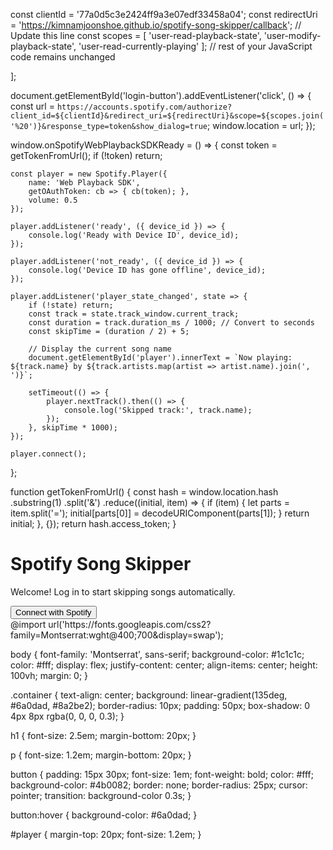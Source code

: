 const clientId = '77a0d5c3e2424ff9a3e07edf33458a04';
const redirectUri = 'https://kimnamjoonshoe.github.io/spotify-song-skipper/callback';  // Update this line
const scopes = [
    'user-read-playback-state',
    'user-modify-playback-state',
    'user-read-currently-playing'
];
// rest of your JavaScript code remains unchanged

];

document.getElementById('login-button').addEventListener('click', () => {
    const url = `https://accounts.spotify.com/authorize?client_id=${clientId}&redirect_uri=${redirectUri}&scope=${scopes.join('%20')}&response_type=token&show_dialog=true`;
    window.location = url;
});

window.onSpotifyWebPlaybackSDKReady = () => {
    const token = getTokenFromUrl();
    if (!token) return;

    const player = new Spotify.Player({
        name: 'Web Playback SDK',
        getOAuthToken: cb => { cb(token); },
        volume: 0.5
    });

    player.addListener('ready', ({ device_id }) => {
        console.log('Ready with Device ID', device_id);
    });

    player.addListener('not_ready', ({ device_id }) => {
        console.log('Device ID has gone offline', device_id);
    });

    player.addListener('player_state_changed', state => {
        if (!state) return;
        const track = state.track_window.current_track;
        const duration = track.duration_ms / 1000; // Convert to seconds
        const skipTime = (duration / 2) + 5;

        // Display the current song name
        document.getElementById('player').innerText = `Now playing: ${track.name} by ${track.artists.map(artist => artist.name).join(', ')}`;

        setTimeout(() => {
            player.nextTrack().then(() => {
                console.log('Skipped track:', track.name);
            });
        }, skipTime * 1000);
    });

    player.connect();
};

function getTokenFromUrl() {
    const hash = window.location.hash
        .substring(1)
        .split('&')
        .reduce((initial, item) => {
            if (item) {
                let parts = item.split('=');
                initial[parts[0]] = decodeURIComponent(parts[1]);
            }
            return initial;
        }, {});
    return hash.access_token;
}
<!DOCTYPE html>
<html lang="en">
<head>
    <meta charset="UTF-8">
    <meta name="viewport" content="width=device-width, initial-scale=1.0">
    <title>Spotify Song Skipper</title>
    <link rel="stylesheet" href="styles.css">
</head>
<body>
    <div class="container">
        <h1>Spotify Song Skipper</h1>
        <p>Welcome! Log in to start skipping songs automatically.</p>
        <button id="login-button">Connect with Spotify</button>
        <div id="player"></div>
    </div>
    <script src="https://sdk.scdn.co/spotify-player.js"></script>
    <script src="app.js"></script>
</body>
</html>
@import url('https://fonts.googleapis.com/css2?family=Montserrat:wght@400;700&display=swap');

body {
    font-family: 'Montserrat', sans-serif;
    background-color: #1c1c1c;
    color: #fff;
    display: flex;
    justify-content: center;
    align-items: center;
    height: 100vh;
    margin: 0;
}

.container {
    text-align: center;
    background: linear-gradient(135deg, #6a0dad, #8a2be2);
    border-radius: 10px;
    padding: 50px;
    box-shadow: 0 4px 8px rgba(0, 0, 0, 0.3);
}

h1 {
    font-size: 2.5em;
    margin-bottom: 20px;
}

p {
    font-size: 1.2em;
    margin-bottom: 20px;
}

button {
    padding: 15px 30px;
    font-size: 1em;
    font-weight: bold;
    color: #fff;
    background-color: #4b0082;
    border: none;
    border-radius: 25px;
    cursor: pointer;
    transition: background-color 0.3s;
}

button:hover {
    background-color: #6a0dad;
}

#player {
    margin-top: 20px;
    font-size: 1.2em;
}
